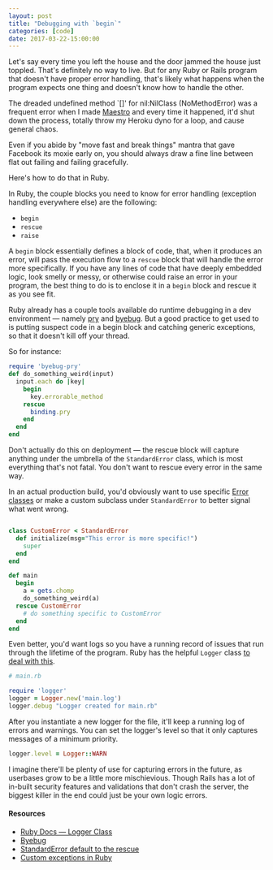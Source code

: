```yaml
---
layout: post
title: "Debugging with `begin`"
categories: [code]
date: 2017-03-22-15:00:00
---
```


Let's say every time you left the house and the door jammed the house just toppled. That's definitely no way to live. But for any Ruby or Rails program that doesn't have proper error handling, that's likely what happens when the program expects one thing and doesn't know how to handle the other.

The dreaded undefined method `[]' for nil:NilClass (NoMethodError) was a frequent error when I made [Maestro](https://github.com/curiositypaths/maestro) and every time it happened, it'd shut down the process, totally throw my Heroku dyno for a loop, and cause general chaos.

Even if you abide by "move fast and break things" mantra that gave Facebook its moxie early on, you should always draw a fine line between flat out failing and failing gracefully.

Here's how to do that in Ruby.

In Ruby, the couple blocks you need to know for error handling (exception handling everywhere else) are the following:

* `begin`
* `rescue`
* `raise`

A `begin` block essentially defines a block of code, that, when it produces an error, will pass the execution flow to a `rescue` block that will handle the error more specifically. If you have any lines of code that have deeply embedded logic, look smelly or messy, or otherwise could raise an error in your program, the best thing to do is to enclose it in a `begin` block and rescue it as you see fit.

Ruby already has a couple tools available do runtime debugging in a dev environment — namely [pry](https://rubygems.org/gems/pry/versions/0.10.4) and [byebug](https://rubygems.org/gems/byebug). But a good practice to get used to is putting suspect code in a begin block and catching generic exceptions, so that it doesn't kill off your thread.

So for instance:

```ruby
require 'byebug-pry'
def do_something_weird(input)
  input.each do |key|
    begin
      key.errorable_method
    rescue
      binding.pry
    end
  end
end
```

Don't actually do this on deployment — the rescue block will capture anything under the umbrella of the `StandardError` class, which is most everything that's not fatal. You don't want to rescue every error in the same way.

In an actual production build, you'd obviously want to use specific [Error classes](https://ruby-doc.org/core-2.2.0/Exception.html) or make a custom subclass under `StandardError` to better signal what went wrong.

```ruby

class CustomError < StandardError
  def initialize(msg="This error is more specific!")
    super
  end
end

def main
  begin
    a = gets.chomp
    do_something_weird(a)
  rescue CustomError
    # do something specific to CustomError
  end
end

```

Even better, you'd want logs so you have a running record of issues that run through the lifetime of the program. Ruby has the helpful `Logger` class [to deal with this](https://ruby-doc.org/stdlib-2.2.3/libdoc/logger/rdoc/Logger.html).

```ruby
# main.rb

require 'logger'
logger = Logger.new('main.log')
logger.debug "Logger created for main.rb"
```

After you instantiate a new logger for the file, it'll keep a running log of errors and warnings. You can set the logger's level so that it only captures messages of a minimum priority.

```ruby
logger.level = Logger::WARN
```

I imagine there'll be plenty of use for capturing errors in the future, as userbases grow to be a little more mischievious. Though Rails has a lot of in-built security features and validations that don't crash the server, the biggest killer in the end could just be your own logic errors. 

#### Resources
* [Ruby Docs — Logger Class](http://ruby-doc.org/stdlib-1.9.3/libdoc/logger/rdoc/Logger.html)
* [Byebug](https://github.com/deivid-rodriguez/byebug)
* [StandardError default to the rescue](https://airbrake.io/blog/ruby-exception-handling/standarderror)
* [Custom exceptions in Ruby](http://blog.honeybadger.io/ruby-custom-exceptions/)
